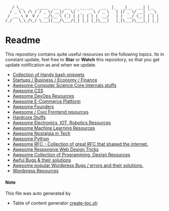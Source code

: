 ``` _                                           _____         _
   / \__      _____  ___  ___  _ __ ___   ___  |_   _|__  ___| |__
  / _ \ \ /\ / / _ \/ __|/ _ \| '_ ` _ \ / _ \   | |/ _ \/ __| '_ \
 / ___ \ V  V /  __/\__ \ (_) | | | | | |  __/   | |  __/ (__| | | |
/_/   \_\_/\_/ \___||___/\___/|_| |_| |_|\___|   |_|\___|\___|_| |_|
```

# Readme

This repository contains quite useful resources on the following topics. 
Its in constant update, feel free to **Star** or **Watch** this repository, so that you get update notification as and when we update.

* [ Collection of Handy bash snippets](awesome-bash.md)
* [ Startups / Business / Economy / Finance  ](awesome-biz-startups.md)
* [ Awesome Computer Science Core Internals stuffs](awesome-core-internals.md)
* [ Awesome CSS](awesome-css.md)
* [ Awesome DevOps Resources](awesome-devops.md)
* [ Awesome E-Commerce Platform](awesome-ecommerce-platforms.md)
* [ Awesome Founders](awesome-founders-blog.md)
* [ Awesome / Cool Frontend resources ](awesome-frontend.md)
* [ Hardcore Stuffs](awesome-hardcore.md)
* [ Awesome Electronics, IOT, Robotics Resources](awesome-iot.md)
* [ Awesome Machine Learning Resources](awesome-machine-learning.md)
* [ Awesome Nostalgia in Tech](awesome-nostalgia-tech.md)
* [ Awesome Python](awesome-python.md)
* [ Awesome RFC - Collection of great RFC that shaped the internet.](awesome-rfc.md)
* [ Awesome Responsive Web Design Tricks](awesome-rwd.md)
* [ Awesome Collection of Programming, Design Resources](awesome-tech.md)
* [ Awful Bugs & their solutions](awful-bugs.md)
* [ Awesome popular Wordpress Bugs / errors and their solutions.](awful-wordpress-bugs.md)
* [ Wordpress Resources](wordpress-resources.md)

#### Note

This file was auto generated by 

* Table of content generator [create-toc.sh](create-toc.sh)

